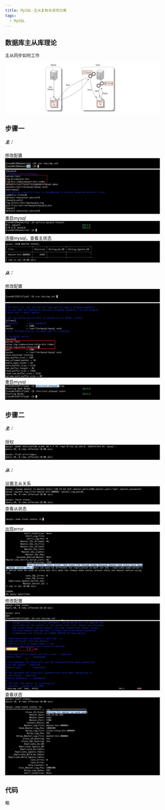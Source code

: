 ```yaml
---
title: MySQL-主从复制与读写分离
tags:
  - MySQL
---
```

## 数据库主从库理论
主从同步如何工作

![](./assets/mysql/1.jpg)

## 步骤一

##### 主：

修改配置
![](./assets/mysql/2.jpg)
![](./assets/mysql/3.jpg)
重启mysql
![](./assets/mysql/4.jpg)
连接mysql，查看主状态
![](./assets/mysql/5.jpg)
##### 从：
修改配置
![](./assets/mysql/6.jpg)
![](./assets/mysql/7.jpg)
重启mysql
![](./assets/mysql/8.jpg)

## 步骤二

##### 主：

授权
![](./assets/mysql/9.jpg)
##### 从：
设置主从关系
![](./assets/mysql/10.jpg)
查看从状态
![](./assets/mysql/11.jpg)
出现error
![](./assets/mysql/12.jpg)
修改配置
![](./assets/mysql/13.jpg)
![](./assets/mysql/14.jpg)
查看状态
![](./assets/mysql/15.jpg)

## 代码
略